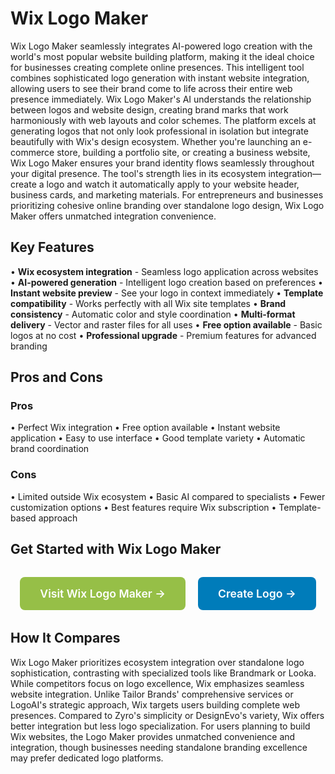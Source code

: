 # Wix Logo Maker

Wix Logo Maker seamlessly integrates AI-powered logo creation with the world's most popular website building platform, making it the ideal choice for businesses creating complete online presences. This intelligent tool combines sophisticated logo generation with instant website integration, allowing users to see their brand come to life across their entire web presence immediately. Wix Logo Maker's AI understands the relationship between logos and website design, creating brand marks that work harmoniously with web layouts and color schemes. The platform excels at generating logos that not only look professional in isolation but integrate beautifully with Wix's design ecosystem. Whether you're launching an e-commerce store, building a portfolio site, or creating a business website, Wix Logo Maker ensures your brand identity flows seamlessly throughout your digital presence. The tool's strength lies in its ecosystem integration—create a logo and watch it automatically apply to your website header, business cards, and marketing materials. For entrepreneurs and businesses prioritizing cohesive online branding over standalone logo design, Wix Logo Maker offers unmatched integration convenience.

## Key Features

• **Wix ecosystem integration** - Seamless logo application across websites
• **AI-powered generation** - Intelligent logo creation based on preferences
• **Instant website preview** - See your logo in context immediately
• **Template compatibility** - Works perfectly with all Wix site templates
• **Brand consistency** - Automatic color and style coordination
• **Multi-format delivery** - Vector and raster files for all uses
• **Free option available** - Basic logos at no cost
• **Professional upgrade** - Premium features for advanced branding

## Pros and Cons

### Pros
• Perfect Wix integration
• Free option available
• Instant website application
• Easy to use interface
• Good template variety
• Automatic brand coordination

### Cons
• Limited outside Wix ecosystem
• Basic AI compared to specialists
• Fewer customization options
• Best features require Wix subscription
• Template-based approach

## Get Started with Wix Logo Maker

<div style="text-align: center; margin: 2rem 0;">
  <a href="https://www.wix.com/logo/maker" target="_blank" rel="noopener noreferrer" style="display: inline-block; background: #96BF47; color: white; padding: 1rem 2rem; text-decoration: none; border-radius: 8px; font-weight: 600; font-size: 1.1rem; margin-right: 1rem;">Visit Wix Logo Maker →</a>
  <a href="https://www.wix.com/logo/maker" target="_blank" rel="noopener noreferrer" style="display: inline-block; background: #007cba; color: white; padding: 1rem 2rem; text-decoration: none; border-radius: 8px; font-weight: 600; font-size: 1.1rem;">Create Logo →</a>
</div>

## How It Compares

Wix Logo Maker prioritizes ecosystem integration over standalone logo sophistication, contrasting with specialized tools like Brandmark or Looka. While competitors focus on logo excellence, Wix emphasizes seamless website integration. Unlike Tailor Brands' comprehensive services or LogoAI's strategic approach, Wix targets users building complete web presences. Compared to Zyro's simplicity or DesignEvo's variety, Wix offers better integration but less logo specialization. For users planning to build Wix websites, the Logo Maker provides unmatched convenience and integration, though businesses needing standalone branding excellence may prefer dedicated logo platforms.